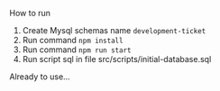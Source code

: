 How to run 

1. Create Mysql schemas name `development-ticket`
2. Run command `npm install`
3. Run command `npm run start`
4. Run script sql in file src/scripts/initial-database.sql

Already to use...
